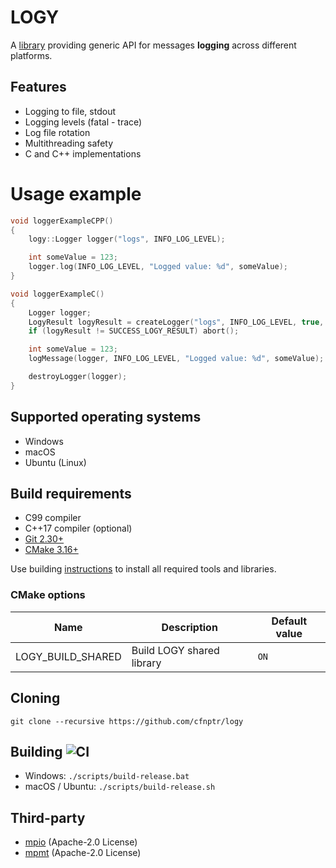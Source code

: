 # LOGY

A [library](https://github.com/cfnptr/logy) providing generic API for messages **logging** across different platforms.

## Features

* Logging to file, stdout
* Logging levels (fatal - trace)
* Log file rotation
* Multithreading safety
* C and C++ implementations

# Usage example

```c
void loggerExampleCPP()
{
    logy::Logger logger("logs", INFO_LOG_LEVEL);

    int someValue = 123;
    logger.log(INFO_LOG_LEVEL, "Logged value: %d", someValue);
}
```

```c
void loggerExampleC()
{
    Logger logger;
    LogyResult logyResult = createLogger("logs", INFO_LOG_LEVEL, true, 0.0, &logger);
    if (logyResult != SUCCESS_LOGY_RESULT) abort();

    int someValue = 123;
    logMessage(logger, INFO_LOG_LEVEL, "Logged value: %d", someValue);

    destroyLogger(logger);
}
```

## Supported operating systems

* Windows
* macOS
* Ubuntu (Linux)

## Build requirements

* C99 compiler
* C++17 compiler (optional)
* [Git 2.30+](https://git-scm.com/)
* [CMake 3.16+](https://cmake.org/)

Use building [instructions](BUILDING.md) to install all required tools and libraries.

### CMake options

| Name              | Description               | Default value |
|-------------------|---------------------------|---------------|
| LOGY_BUILD_SHARED | Build LOGY shared library | `ON`          |

## Cloning

```
git clone --recursive https://github.com/cfnptr/logy
```

## Building ![CI](https://github.com/cfnptr/logy/actions/workflows/cmake.yml/badge.svg)

* Windows: ```./scripts/build-release.bat```
* macOS / Ubuntu: ```./scripts/build-release.sh```

## Third-party

* [mpio](https://github.com/cfnptr/mpio/) (Apache-2.0 License)
* [mpmt](https://github.com/cfnptr/mpmt/) (Apache-2.0 License)